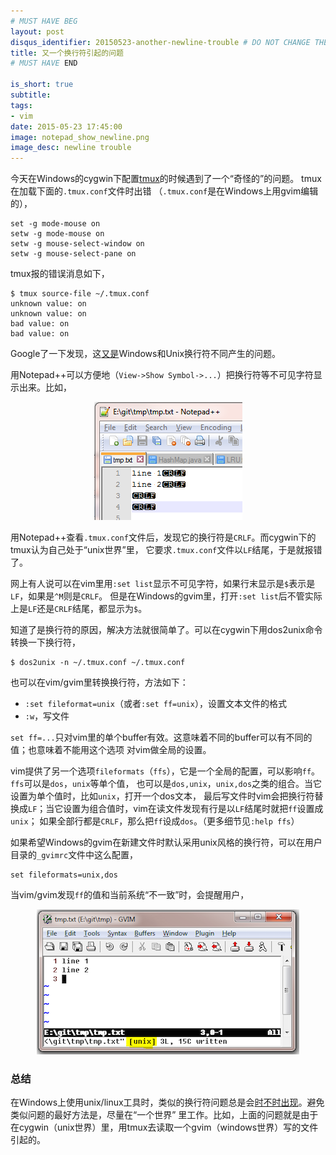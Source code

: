 ```yaml
---
# MUST HAVE BEG
layout: post
disqus_identifier: 20150523-another-newline-trouble # DO NOT CHANGE THE VALUE ONCE SET
title: 又一个换行符引起的问题
# MUST HAVE END

is_short: true
subtitle:
tags: 
- vim
date: 2015-05-23 17:45:00
image: notepad_show_newline.png
image_desc: newline trouble
---
```


今天在Windows的cygwin下配置[tmux][2]的时候遇到了一个“奇怪的”的问题。 tmux在加载下面的`.tmux.conf`文件时出错
（`.tmux.conf`是在Windows上用gvim编辑的），

    set -g mode-mouse on
    setw -g mode-mouse on
    setw -g mouse-select-window on
    setw -g mouse-select-pane on

tmux报的错误消息如下，

    $ tmux source-file ~/.tmux.conf
    unknown value: on
    unknown value: on
    bad value: on
    bad value: on
    
Google了一下发现，这[又是][1]Windows和Unix换行符不同产生的问题。

用Notepad++可以方便地（`View->Show Symbol->...`）把换行符等不可见字符显示出来。比如，

<!-- at least one blank line before <div>, <p>, <pre> or <table>,
and one blank after </div>.
but you can use <span>, <cite>, <del> freely -->
<div style="text-align: center;">
  <img src="/images/blog/notepad_show_newline.png" alt="nodepad++ snapshot">
</div>

用Notepad++查看`.tmux.conf`文件后，发现它的换行符是`CRLF`。而cygwin下的tmux认为自己处于“unix世界”里，
它要求`.tmux.conf`文件以`LF`结尾，于是就报错了。

网上有人说可以在vim里用`:set list`显示不可见字符，如果行末显示是`$`表示是`LF`，如果是`^M`则是`CRLF`。
但是在Windows的gvim里，打开`:set list`后不管实际上是`LF`还是`CRLF`结尾，都显示为`$`。

知道了是换行符的原因，解决方法就很简单了。可以在cygwin下用dos2unix命令转换一下换行符，

	$ dos2unix -n ~/.tmux.conf ~/.tmux.conf

也可以在vim/gvim里转换换行符，方法如下：

- `:set fileformat=unix`（或者`:set ff=unix`），设置文本文件的格式
- `:w`，写文件

`set ff=...`只对vim里的单个buffer有效。这意味着不同的buffer可以有不同的值；也意味着不能用这个选项
对vim做全局的设置。

vim提供了另一个选项`fileformats`（`ffs`），它是一个全局的配置，可以影响`ff`。`ffs`可以是`dos`，`unix`等单个值，
也可以是`dos,unix`，`unix,dos`之类的组合。当它设置为单个值时，比如`unix`，打开一个dos文本，
最后写文件时vim会把换行符替换成`LF`；当它设置为组合值时，vim在读文件发现有行是以`LF`结尾时就把`ff`设置成`unix`；
如果全部行都是`CRLF`，那么把`ff`设成`dos`。（更多细节见`:help ffs`）

如果希望Windows的gvim在新建文件时默认采用unix风格的换行符，可以在用户目录的`_gvimrc`文件中这么配置，

	set fileformats=unix,dos

当vim/gvim发现`ff`的值和当前系统“不一致”时，会提醒用户，

<!-- at least one blank line before <div>, <p>, <pre> or <table>,
and one blank after </div>.
but you can use <span>, <cite>, <del> freely -->
<div style="text-align: center;">
  <img src="/images/blog/unix-vim-written.png" alt="vim snapshot">
</div>

### 总结
在Windows上使用unix/linux工具时，类似的换行符问题总是会[时不时出现][1]。避免类似问题的最好方法是，尽量在“一个世界”
里工作。比如，上面的问题就是由于在cygwin（unix世界）里，用tmux去读取一个gvim（windows世界）写的文件引起的。




[1]: /newline-in-git.html "Git里的换行符"
[2]: http://tmux.sourceforge.net/ "tmux homepage"

